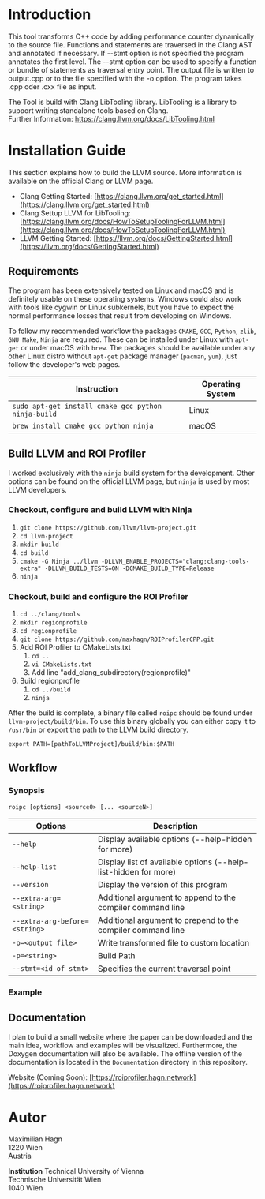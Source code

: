 # Introduction
This tool transforms C++ code by adding performance counter dynamically to the source file.
Functions and statements are traversed in the Clang AST and annotated if necessary. If 
--stmt option is not specified the program annotates the first level. The --stmt option can
be used to specify a function or bundle of statements as traversal entry point. 
The output file is written to output.cpp or to the file specified with the -o option.
The program takes .cpp oder .cxx file as input.

The Tool is build with Clang LibTooling library. LibTooling is a library to support writing standalone tools based on Clang. \
Further Information: https://clang.llvm.org/docs/LibTooling.html

# Installation Guide
This section explains how to build the LLVM source. More information is available on the official Clang or LLVM page.

+ Clang Getting Started: [https://clang.llvm.org/get_started.html](https://clang.llvm.org/get_started.html)
+ Clang Settup LLVM for LibTooling: [https://clang.llvm.org/docs/HowToSetupToolingForLLVM.html](https://clang.llvm.org/docs/HowToSetupToolingForLLVM.html)
+ LLVM Getting Started: [https://llvm.org/docs/GettingStarted.html](https://llvm.org/docs/GettingStarted.html)

## Requirements
The program has been extensively tested on Linux and macOS and is definitely usable on these operating systems. Windows could also work with tools like cygwin or Linux subkernels, but you have to expect the normal performance losses that result from developing on Windows.

To follow my recommended workflow the packages `CMAKE`, `GCC`, `Python`, `zlib`, `GNU Make`, `Ninja` are required. These can be installed under Linux with `apt-get` or under macOS with `brew`. The packages should be available under any other Linux distro without `apt-get` package manager (`pacman`, `yum`), just follow the developer's web pages.

| Instruction                                                             | Operating System                   |
|-------------------------------------------------------------------------|------------------------------------|
| `sudo apt-get install cmake gcc python ninja-build`                     | Linux                              |
| `brew install cmake gcc python ninja`                                   | macOS                              |

## Build LLVM and ROI Profiler

I worked exclusively with the `ninja` build system for the development. Other options can be found on the official LLVM page, but `ninja` is used by most LLVM developers.

###  Checkout, configure and build LLVM with Ninja
1. `git clone https://github.com/llvm/llvm-project.git`
2. `cd llvm-project`
3. `mkdir build`
4. `cd build`
5. `cmake -G Ninja ../llvm -DLLVM_ENABLE_PROJECTS="clang;clang-tools-extra" -DLLVM_BUILD_TESTS=ON -DCMAKE_BUILD_TYPE=Release`
6. `ninja`

### Checkout, build and configure the ROI Profiler
1. `cd ../clang/tools`
2. `mkdir regionprofile`
3. `cd regionprofile`
4. `git clone https://github.com/maxhagn/ROIProfilerCPP.git`
5. Add ROI Profiler to CMakeLists.txt
   1. `cd ..`
   2. `vi CMakeLists.txt`
   3. Add line "add_clang_subdirectory(regionprofile)"
6. Build regionprofile
   1. `cd ../build`
   2. `ninja`

After the build is complete, a binary file called `roipc` should be found under `llvm-project/build/bin`. To use this binary globally you can either copy it to `/usr/bin` or export the path to the LLVM build directory. 

`export PATH=[pathToLLVMProject]/build/bin:$PATH`

## Workflow
### Synopsis
`roipc [options] <source0> [... <sourceN>]`

| Options                      | Description                                                      |
|------------------------------|------------------------------------------------------------------|
| `--help`                     | Display available options (--help-hidden for more)               |
| `--help-list`                | Display list of available options (--help-list-hidden for more)  |
| `--version`                  | Display the version of this program                              |
| `--extra-arg=<string>`       | Additional argument to append to the compiler command line       |
| `--extra-arg-before=<string>`| Additional argument to prepend to the compiler command line      |
| `-o=<output file>`           | Write transformed file to custom location                        |
| `-p=<string>`                | Build Path                                                       |
| `--stmt=<id of stmt>`        | Specifies the current traversal point                            |


### Example

## Documentation
I plan to build a small website where the paper can be downloaded and the main idea, workflow and examples will be visualized. Furthermore, the Doxygen documentation will also be available. The offline version of the documentation is located in the `Documentation` directory in this repository.

Website (Coming Soon): [https://roiprofiler.hagn.network](https://roiprofiler.hagn.network) 


# Autor
Maximilian Hagn <br>
1220 Wien <br>
Austria

**Institution**
Technical University of Vienna<br>
Technische Universität Wien<br>
1040 Wien
